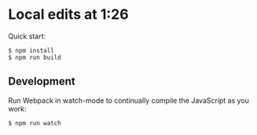 # Local edits at 1:26

Quick start:

```
$ npm install
$ npm run build
````

## Development

Run Webpack in watch-mode to continually compile the JavaScript as you work:

```
$ npm run watch
```

